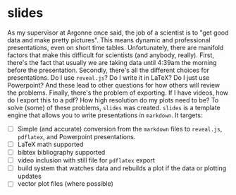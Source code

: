 # slides

As my supervisor at Argonne once said, the job of a scientist is to "get good
data and make pretty pictures". This means dynamic and professional
presentations, even on short time tables.  Unfortunately, there are manifold
factors that make this difficult for scientists (and anybody, really).  First,
there's the fact that usually we are taking data until 4:39am the morning before
the presentation.  Secondly, there's all the different choices for
presentations.  Do I use `reveal.js`? Do I write it in LaTeX? Do I just use
Powerpoint?  And these lead to other questions for how others will review the
problems.  Finally, there's the problem of exporting.  If I have videos, how do
I export this to a pdf?  How high resolution do my plots need to be?  To solve
(some) of these problems, `slides` was created.  `slides` is a template engine
that allows you to write presentations in `markdown`.  It targets:

- [ ] Simple (and accurate) conversion from the `markdown` files to `reveal.js`,
  `pdflatex`, and Powerpoint presentations.
- [ ] LaTeX math supported
- [ ] bibtex bibliography supported
- [ ] video inclusion with still file for `pdflatex` export
- [ ] build system that watches data and rebuilds a plot if the data or plotting
  updates
- [ ] vector plot files (where possible)
